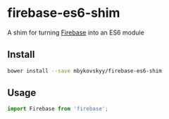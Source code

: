 # firebase-es6-shim
A shim for turning [Firebase][firebase] into an ES6 module

## Install

```bash
bower install --save mbykovskyy/firebase-es6-shim
```

## Usage

```javascript
import Firebase from 'firebase';
```

[firebase]: https://firebase.com "Firebase"

